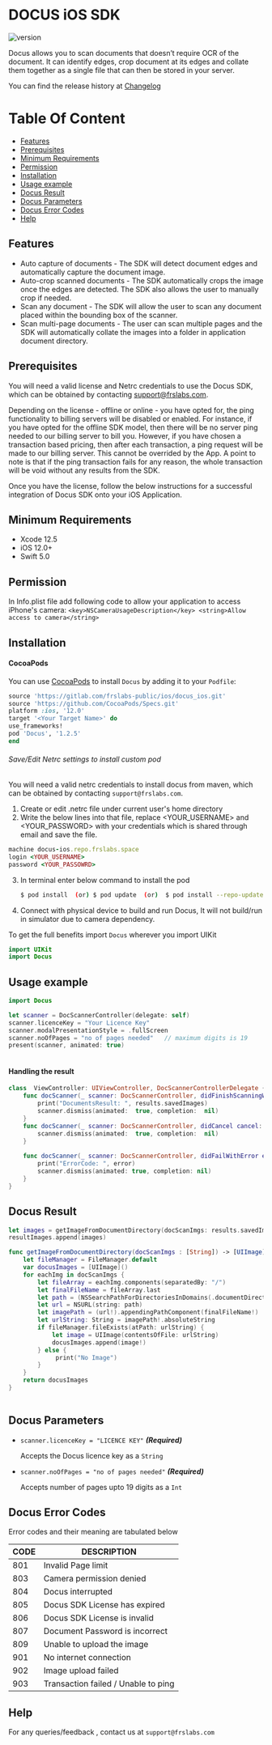 
# DOCUS iOS SDK

![version](https://img.shields.io/badge/version-v1.2.5-blue)

Docus allows you to scan documents that doesn’t require OCR of the document. It can identify edges, crop document at its edges and collate them together as a single file that can then be stored in your server. 

You can find the release history at [Changelog](CHANGELOG.md)

# Table Of Content
- [Features](#Features)
- [Prerequisites](#Prerequisites)
- [Minimum Requirements](#Minimum-Requirements)
- [Permission](#Permission)
- [Installation](#Installation)
- [Usage example](#Usage-example)
- [Docus Result](#Docus-Result)
- [Docus Parameters](#Docus-parameters)
- [Docus Error Codes](#Docus-error-codes)
- [Help](#help)

## Features

-  Auto capture of documents - The SDK will detect document edges and automatically capture the document image.
-  Auto-crop scanned documents - The SDK automatically crops the image once the edges are detected. The SDK also allows the user to manually crop if needed.
-  Scan any document - The SDK will allow the user to scan any document placed within the bounding box of the scanner.
-  Scan multi-page documents - The user can scan multiple pages and the SDK will automatically collate the images into a folder in application document directory.

## Prerequisites

You will need a valid license and Netrc credentials to use the Docus SDK, which can be obtained by contacting support@frslabs.com.

Depending on the license - offline or online - you have opted for, the ping functionality to billing servers will be disabled or enabled. For instance, if you have opted for the offline SDK model, then there will be no server ping needed to our billing server to bill you. However, if you have chosen a transaction based pricing, then after each transaction, a ping request will be made to our billing server. This cannot be overrided by the App. A point to note is that if the ping transaction fails for any reason, the whole transaction will be void without any results from the SDK.

Once you have the license, follow the below instructions for a successful integration of Docus SDK onto your iOS Application.

## Minimum Requirements

- Xcode 12.5
- iOS 12.0+
- Swift 5.0

## Permission

In Info.plist file add following code to allow your application to access iPhone's camera:
``<key>NSCameraUsageDescription</key>
<string>Allow access to camera</string>``

## Installation

#### CocoaPods
You can use [CocoaPods](http://cocoapods.org/) to install `Docus` by adding it to your `Podfile`:

```ruby
source 'https://gitlab.com/frslabs-public/ios/docus_ios.git'
source 'https://github.com/CocoaPods/Specs.git'
platform :ios, '12.0'
target '<Your Target Name>' do
use_frameworks!
pod 'Docus', '1.2.5'
end
```
###### Save/Edit Netrc settings to install custom pod

You will need a valid netrc credentials to install docus from maven, which can be obtained by contacting `support@frslabs.com`. 

1. Create or edit .netrc file under current user's home directory
2. Write the below lines into that file, replace <YOUR_USERNAME> and <YOUR_PASSWORD> with your credentials which is shared through email and save the file.
```ruby
machine docus-ios.repo.frslabs.space
login <YOUR_USERNAME>
password <YOUR_PASSOWRD>
```
3. In terminal enter below command to install the pod 

    ```bash
    $ pod install  (or) $ pod update  (or)  $ pod install --repo-update
    ```
4. Connect with physical device to build and run Docus, It will not build/run in simulator due to camera dependency.


To get the full benefits import `Docus` wherever you import UIKit

``` swift
import UIKit
import Docus
``` 

## Usage example

```swift
import Docus

let scanner = DocScannerController(delegate: self)
scanner.licenceKey = "Your Licence Key"
scanner.modalPresentationStyle = .fullScreen
scanner.noOfPages = "no of pages needed"   // maximum digits is 19 
present(scanner, animated: true)
    
```
#### Handling the result

```swift
class  ViewController: UIViewController, DocScannerControllerDelegate {
    func docScanner(_ scanner: DocScannerController, didFinishScanningWithResults results: docScannerResults) {
        print("DocumentsResult: ", results.savedImages)
        scanner.dismiss(animated:  true, completion:  nil)
    }
    func docScanner(_ scanner: DocScannerController, didCancel cancel: String) {
        scanner.dismiss(animated:  true, completion:  nil)
    }
    
    func docScanner(_ scanner: DocScannerController, didFailWithError error: String) {
        print("ErrorCode: ", error)
        scanner.dismiss(animated: true, completion: nil)
    }
}
``` 

## Docus Result

```swift
let images = getImageFromDocumentDirectory(docScanImgs: results.savedImages)
resultImages.append(images)

func getImageFromDocumentDirectory(docScanImgs : [String]) -> [UIImage] {
    let fileManager = FileManager.default
    var docusImages = [UIImage]()
    for eachImg in docScanImgs {
        let fileArray = eachImg.components(separatedBy: "/")
        let finalFileName = fileArray.last
        let path = (NSSearchPathForDirectoriesInDomains(.documentDirectory, .userDomainMask, true)[0] as NSString).appendingPathComponent("docus_images")
        let url = NSURL(string: path)
        let imagePath = (url!).appendingPathComponent(finalFileName!)
        let urlString: String = imagePath!.absoluteString
        if fileManager.fileExists(atPath: urlString) {
            let image = UIImage(contentsOfFile: urlString)
            docusImages.append(image!)
        } else {
             print("No Image")
        }
    }
    return docusImages
}
     
```
## Docus Parameters

- `scanner.licenceKey = "LICENCE KEY"`   ***(Required)***
  
  Accepts the Docus licence key as a `String`
  
- `scanner.noOfPages = "no of pages needed"`   ***(Required)***
  
  Accepts number of pages upto 19 digits as a `Int`
  
## Docus Error Codes

Error codes and their meaning are tabulated below

| CODE | DESCRIPTION                  |
| ---- | ---------------------------- |
| 801  | Invalid Page limit    |
| 803  | Camera permission denied    |
| 804  | Docus interrupted            |
| 805  | Docus SDK License has expired             |
| 806  | Docus SDK License is invalid             |
| 807  | Document Password is incorrect        |
| 809  | Unable to upload the image        |
| 901  | No internet connection           |
| 902  | Image upload failed             |
| 903  | Transaction failed / Unable to ping  |



  
## Help

For any queries/feedback , contact us at `support@frslabs.com` 

